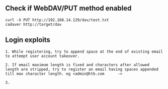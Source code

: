 ## Check if WebDAV/PUT method enabled

```
curl -X PUT http://192.168.14.129/dav/test.txt
cadaver http://target/dav
```

## Login exploits

	1. While registering, try to append space at the end of existing email to attempt user account takeover.

	2. If email maximum length is fixed and characters after allowed length are stripped, try to register an email having spaces appended till max character length. eg <admin@htb.com      ->

	3. 